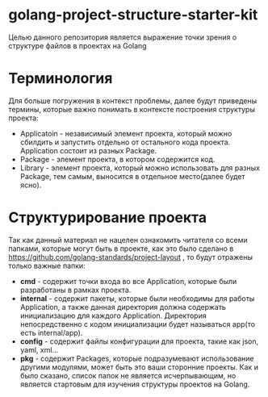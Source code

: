 # golang-project-structure-starter-kit
Целью данного репозитория является выражение точки зрения о структуре файлов в проектах на Golang

# Терминология
Для больше погружения в контекст проблемы, далее будут приведены термины, которые важно понимать в
контексте построения структуры проекта:
* Applicatoin - независимый элемент проекта, который можно сбилдить и запустить отдельно от остального
кода проекта. Application состоит из разных Package.
* Package - элемент проекта, в котором содержится код.
* Library - элемент проекта, который можно использовать для разных Package, тем самым, выносится в 
отдельное место(далее будет ясно).

# Структурирование проекта
Так как данный материал не нацелен ознакомить читателя со всеми папками, которые могут быть в проекте, 
как это было сделано в https://github.com/golang-standards/project-layout , то будут отражены только
важные папки:
* __cmd__ - содержит точки входа во все Application, которые были разработаны в рамках проекта.
* __internal__ - содержит пакеты, которые были необходимы для работы Application, а также 
данная директория должна содержать инициализацию для каждого Application. Директория непосредственно
с кодом инициализации будет называться app(то есть internal/app).
* __config__ - содержит файлы конфигурации для проекта, такие как json, yaml, xml...
* __pkg__ - содержит Packages, которые подразумевают использование другими модулями, может быть это
ваши сторонние проекты.
Как и было сказано, список папок не является исчерпывающим, но является стартовым для изучения 
структуры проектов на Golang.
